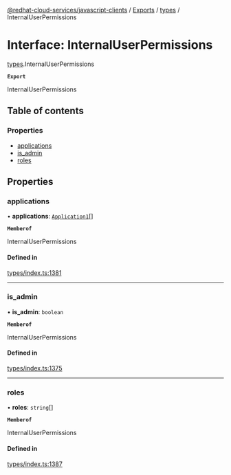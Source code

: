 [@redhat-cloud-services/javascript-clients](../README.md) / [Exports](../modules.md) / [types](../modules/types.md) / InternalUserPermissions

# Interface: InternalUserPermissions

[types](../modules/types.md).InternalUserPermissions

**`Export`**

InternalUserPermissions

## Table of contents

### Properties

- [applications](types.InternalUserPermissions.md#applications)
- [is\_admin](types.InternalUserPermissions.md#is_admin)
- [roles](types.InternalUserPermissions.md#roles)

## Properties

### applications

• **applications**: [`Application1`](types.Application1.md)[]

**`Memberof`**

InternalUserPermissions

#### Defined in

[types/index.ts:1381](https://github.com/RedHatInsights/javascript-clients/blob/main/packages/integrations/types/index.ts#L1381)

___

### is\_admin

• **is\_admin**: `boolean`

**`Memberof`**

InternalUserPermissions

#### Defined in

[types/index.ts:1375](https://github.com/RedHatInsights/javascript-clients/blob/main/packages/integrations/types/index.ts#L1375)

___

### roles

• **roles**: `string`[]

**`Memberof`**

InternalUserPermissions

#### Defined in

[types/index.ts:1387](https://github.com/RedHatInsights/javascript-clients/blob/main/packages/integrations/types/index.ts#L1387)

